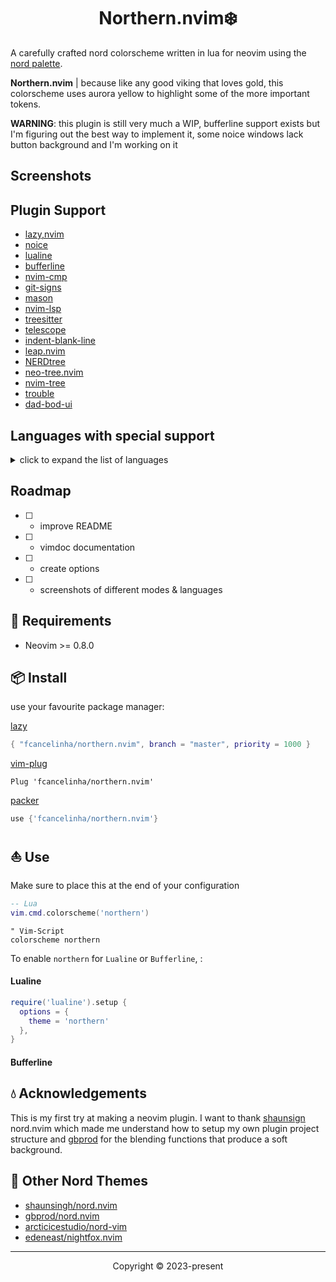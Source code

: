 <h1 align="center">Northern.nvim❄️ </h1>

A carefully crafted nord colorscheme written in lua for neovim using the [nord palette](https://www.nordtheme.com/docs/colors-and-palettes).

**Northern.nvim** | because like any good viking that loves gold, this colorscheme uses aurora yellow to highlight some of the more important tokens.

**WARNING**: this plugin is still very much a WIP, bufferline support exists but I'm figuring out the best way to implement it, some noice windows lack button background and I'm working on it

## Screenshots

## Plugin Support

- [lazy,nvim](https://github.com/folke/lazy.nvim)
- [noice](https://github.com/folke/noice.nvim)
- [lualine](https://github.comn/vim-lualine/lualine.nvim)
- [bufferline](https://github.com/akinsho/bufferline.nvim)
- [nvim-cmp](https://github.com/hrsh7th/nvim-cmp)
- [git-signs](https://github.com/lewis6991/gitsigns.nvim)
- [mason](https://github.com/williamboman/mason.nvim)
- [nvim-lsp](https://github.com/neovim/nvim-lspconfig)
- [treesitter](https://github.com/nvim-treesitter/nvim-treesitter)
- [telescope](https://github.com/nvim-telescope/telescope.nvim)
- [indent-blank-line](https://github.com/lukas-reineke/indent-blankline.nvim)
- [leap.nvim](https://github.com/ggandor/leap.nvim)
- [NERDtree](https://github.com/preservim/nerdtree)
- [neo-tree.nvim](https://github.com/nvim-neo-tree/neo-tree.nvim)
- [nvim-tree](https://github.com/nvim-tree/nvim-tree.lua)
- [trouble](https://github.com/folke/trouble.nvim)
- [dad-bod-ui](https://github.com/kristijanhusak/vim-dadbod-ui)

## Languages with special support
<details>
  <summary>click to expand the list of languages</summary>

- [x] - Go
- [x] - Javascript
- [x] - Lua
- [x] - SQL
- [x] - HTML
- [x] - CSS
- [x] - yaml
- [x] - toml
- [x] - markdown
- [x] - bash
- [x] - xml
- [ ] - C
- [ ] - C++
- [ ] - JAVA
- [ ] - Python
- [ ] - Typescript
- [ ] - Rust

*other languages will be supported depending on popular request*

</details>

## Roadmap
 - [ ] - improve README
 - [ ] - vimdoc documentation
 - [ ] - create options
 - [ ] - screenshots of different modes & languages

## 🎐 Requirements

+ Neovim >= 0.8.0

## 📦 Install

use your favourite package manager:

[lazy](https://github.com/folke/lazy.nvim)
```lua
{ "fcancelinha/northern.nvim", branch = "master", priority = 1000 }
```

[vim-plug](https://github.com/junegunn/vim-plug)
```vim
Plug 'fcancelinha/northern.nvim'
```

[packer](https://github.com/wbthomason/packer.nvim)
```lua
use {'fcancelinha/northern.nvim'}
```

## ⛵ Use

Make sure to place this at the end of your configuration

```lua
-- Lua
vim.cmd.colorscheme('northern')
```

```vim
" Vim-Script
colorscheme northern
```

To enable `northern` for `Lualine` or `Bufferline`, :

#### Lualine

```lua
require('lualine').setup {
  options = {
    theme = 'northern'
  },
}
```

#### Bufferline


## 💧 Acknowledgements

This is my first try at making a neovim plugin. I want to thank [shaunsign](https://github.com/shaunsingh) nord.nvim which made me understand how to setup my own plugin project structure and [gbprod](https://github.com/gbprod) for the blending functions that produce a soft background.
 
## 🌊 Other Nord Themes

- [shaunsingh/nord.nvim](https://github.com/shaunsingh/nord.nvim)
- [gbprod/nord.nvim](https://github.com/gbprod/nord.nvim)
- [arcticicestudio/nord-vim](https://github.com/arcticicestudio/nord-vim)
- [edeneast/nightfox.nvim](https://github.com/EdenEast/nightfox.nvim)

----------------------------------------------------------------------------------------------------------------------

<p align="center">Copyright &copy; 2023-present
 

